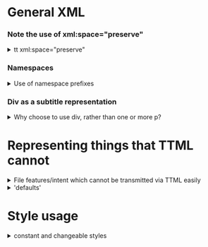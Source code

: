 # General XML

### Note the use of xml:space="preserve"

<details><summary>tt xml:space="preserve"</summary>

This is essential because to represent existing formats well, we MUST preserve spaces in the subtitle.  Hence ALL whitespace inside every `<p>` is intended for display.

Although `xml:space="normal"` Seems to resolve the issue of prettifying `<p>`, in actuality a prettified `<p>` with xml:space="normal" does not display boxing correctly (because and CRs in the XML are collapsed to a single space, and this space can fall outside of the boxed `<span>` element, so causing an unboxed space in the output between spans).

It is irrelevant for the rest of the file, and hence we state it as an attribute of the tt element, and allow it to apply to the whole file.

The result of specifying `xml:space="preserve"` is that IF a `<p>` gets prettified somehow (e.g. manual edit, or XML processor which does not understand this constraint), subtitles WILL present badly.  But this should be obvious for every subtitle and so easily picked up in process qualification.

examples:

In order to display well, a p cannot contain any space outside of span elements, e.g.:
```
<div xml:id="5" region="R0" begin="01:00:24.240" end="01:00:28.240" style="dp_al_start">
  <p style="p_font2"><span>two lines</span></p>
  <p style="p_font2"><span>left bottom</span></p>
</div>
```

The below will display with all the extra spacing and CRs disturbing the line positions:

*** NOTE: Bad Formatting example - do not copy! ***

```
<div xml:id="5" region="R0" begin="01:00:24.240" end="01:00:28.240" style="dp_al_start">
  <p style="p_font2">
    <span>two lines</span>
  </p>
  <p style="p_font2">
    <span>left bottom</span>
  </p>
</div>
```

Spacing before and after p elements will not compromise presentation.
</details>

### Namespaces
  
<details><summary>Use of namespace prefixes</summary>
    
Namespace prefix processing is a large and unnecessary overhead when using common simple XML parsers.  By enforcing namespace prefixes, and a fixed set of namespaces, we simplify the parsing significantly.

If you have an XML processor which does not retain the define XML Namespace prefixes, please normalise the file afterwards to restore them.
    
</details>

### Div as a subtitle representation
  
<details><summary>Why choose to use div, rather than one or more p?</summary>

  Imsc-Rosetta has it's main target as translation subtitling, and as such should be able to represent all the common presentations of translation subtitles.
  
  By adopting div as the 'subtitle' element, we impose a stringent structure of one 'page' per timed presentation, quite similar to an ISD (the result of parsing a TTML for presentation).  By limiting `begin` and `end` to be on div, and imposing non-overlap, timing parsing becomes trivial.  By imposing that a div must contain zero or more p only (plus a non-display metadata element if required), and that p must contain zero or more span elements, and text must be wrapped in span, parsing the structure is far simpler than allowing the variety of constructs that TTML (and IMSC) allows.
  
  This CAN be done by using a single `<p>` per subtitle, but that removes the ability to use both left and right alignment in a subtitle, which is a feature of existing line based subtitle formats. 
  
  We are not trying to be compatible with multiple forms of imsc - we are specifically making a version which has a very restricted form, but is fully IMSC compliant. 
    
</details>

# Representing things that TTML cannot

<details><summary>File features/intent which cannot be transmitted via TTML easily</summary>

  The use of TTML makes the representation of some features of existing files difficult.
  
  One example of this is background color, and it's use to color outlines.
  
  In TTML, you can't easily represent a background color intent without explicitly qualifying it's use.  e.g. you can have a colored box by setting backgroundColor on span, but if you want it to apply to outline, then you have to 'say' this completely differently.  And if the original file did not explicitly state outline or boxing, you can't state a TTML background color without guessing at it's purpose.
  
  Hence we end up with use of known style names which represent concepts rather than actual styles.  e.g.:
  
  `<style xml:id="ds_nonered"/>`
  
  has no style associated with it, and yet imparts meaning to the file.  (the meaning being that if a span with this style name attached was to be subsequently boxed, it should have a red background).
  
  This concept is a major difference between Imsc-Rosetta and previous TTML profiles - we don't ONLY represent a file to produce a particular visual output, but rather attempt to retain the intent of the original file, or to capture intent when preparing a file, such that it could subsequently be used to convert TO an older existing form.
  
  *Note: this also means that these 'features' will get lost if the files is interpreted as 'normal' ttml, and then re-created from raw data.*
      
</details>

<details><summary>'defaults'</summary>

  Certain of the styles in Imsc-Rosetta are defined to be always present.
  
  These include _r_default, _d_default
  
  Specifically these can carry some information about how the file is intended to be manipulated.  _r_default carries the origin and extent of a 'default' region, as well as fontSize (in rh) and lineHeight.  These values are specifically to help any processor calculate line quantization (i.e. know WHERE lines are intended to be positioned on the screen).  Specifically, round(regionHeight/fontSize*lineHeight) should be used as a count of viable positions, and this value used to generate viable regions if moving subtitles vertically.  Quantization of line positions is used to keep the number of regions in control.  Rounding of region extent and origin to 0.1% should be enough to avoid ending up with too many regions.
  
  Note that line quantization does NOT mean that you must use the default fontSize, it merely means that we can know where regions should be put.  The actual fontSize can be modified by use of p_font1 and p_font2, where an Imsc-Rosetta writer can change the fontSize (as a percentage of the default).
      
</details>


# Style usage

<details><summary>constant and changeable styles</summary>

  In Imsc-Rosetta, ALL style is referenced.  i.e. attributes from the tts: namespace may ONLY be on a style element containing a xml:id from the list of style names allowed in Imsc-Rosetta, and style elements are only allowed as children of styling.  By having tightly specified style naming and usage, Imsc-Rosetta files may be parsed by simple parsers without complex style processing normally associated with TTML.
  
  In Imsc-Rosetta, certain named style content is constant - i.e. you may not change it.
  
  These include r_region, s_italic, s_bold, s_underline, ds_al_start, ds_al_end, d_forced
  
  Other named styles may be changed by the file writer.
  
  These include _r_default, p_font1, p_font2, ds_fg_xxxx, dp_boxedxxxx, dp_ghostboxedxxxx, dp_outlinexxxx, dp_dropxxxx
  
  _r_default is used to define the default subtitle area, and line quantisation, plus the initial font size.  (e.g. a height of 80%, fontSize of 0.5666rh, lineHeight of 125%, when combined hints to 12 'rows', or 11 positions which a region edge could adopt).
  
  p_font1 and p_font2 can be used to select a font family, size, and lineHeight, for use with up to two fonts on a line by line basis.
  
  Styles which include color may be changed to remap color only.  However, be aware that many parsers will ignore the content, and rely solely on the name.  (i.e. don't remap red to blue, and expect the mapping to occur on a teletext output.).  Remapping of colors is intended for subtle changes where the Imsc-Rosetta file may be parsed directly by a fully IMSC compliant parser - e.g. to reduce full white intensity, or use a slightly different shade of yellow.
   
  The intent here is, as always, to simplify parsing, and remove ambiguity, whilst maintaining full IMSC compatibility.
  
  Some style is still complex (mainly around background color, because of the way it is specified in TTML), but most style is simple.

</details>

